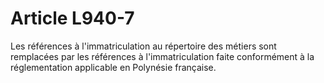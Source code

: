 # Article L940-7

Les références à l'immatriculation au répertoire des métiers sont remplacées par les références à l'immatriculation faite conformément à la réglementation applicable en Polynésie française.
